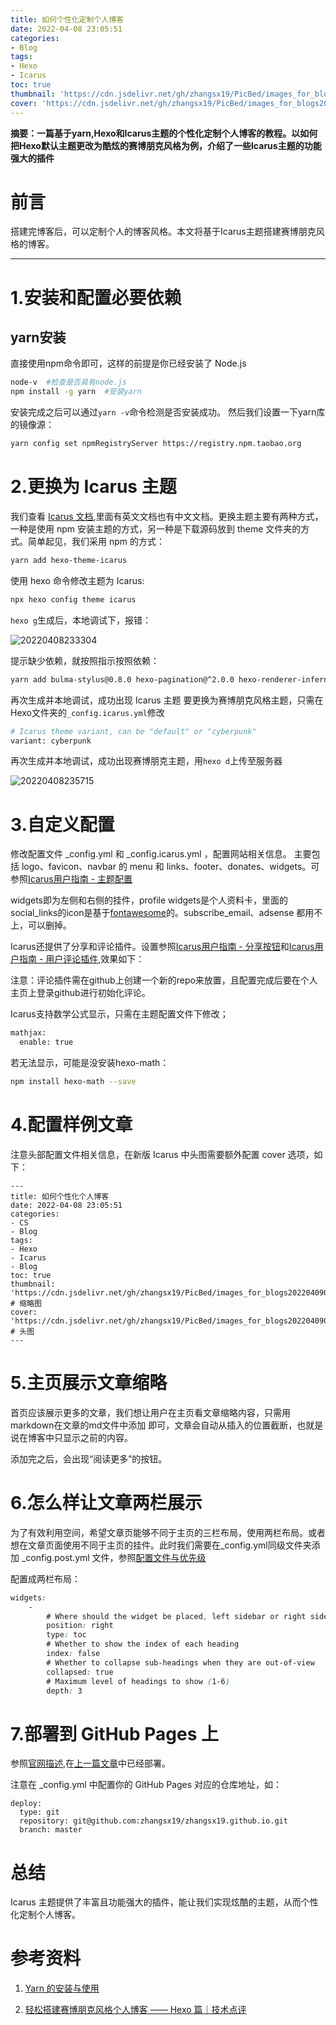 ```yaml
---
title: 如何个性化定制个人博客
date: 2022-04-08 23:05:51
categories:
- Blog
tags:
- Hexo
- Icarus
toc: true
thumbnail: 'https://cdn.jsdelivr.net/gh/zhangsx19/PicBed/images_for_blogs20220409013048.png'  # 缩略图
cover: 'https://cdn.jsdelivr.net/gh/zhangsx19/PicBed/images_for_blogs20220409013048.png' # 头图
---
```

**摘要：一篇基于yarn,Hexo和Icarus主题的个性化定制个人博客的教程。以如何把Hexo默认主题更改为酷炫的赛博朋克风格为例，介绍了一些Icarus主题的功能强大的插件**
<!-- more -->
# 前言
搭建完博客后，可以定制个人的博客风格。本文将基于Icarus主题搭建赛博朋克风格的博客。

---
# 1.安装和配置必要依赖
## yarn安装
直接使用npm命令即可，这样的前提是你已经安装了 Node.js
```bash
node-v  #检查是否具有node.js
npm install -g yarn  #安装yarn
```
安装完成之后可以通过`yarn -v`命令检测是否安装成功。
然后我们设置一下yarn库的镜像源：
```bash
yarn config set npmRegistryServer https://registry.npm.taobao.org
```

# 2.更换为 Icarus 主题
我们查看 [Icarus 文档](https://ppoffice.github.io/hexo-theme-icarus/categories/),里面有英文文档也有中文文档。更换主题主要有两种方式，一种是使用 npm 安装主题的方式，另一种是下载源码放到 theme 文件夹的方式。简单起见，我们采用 npm 的方式：
```bash
yarn add hexo-theme-icarus
```
使用 hexo 命令修改主题为 Icarus:
```bash
npx hexo config theme icarus
```
`hexo g`生成后，本地调试下，报错：

![20220408233304](https://cdn.jsdelivr.net/gh/zhangsx19/PicBed/images_for_blogs20220408233304.png)

提示缺少依赖，就按照指示按照依赖：
```bash
yarn add bulma-stylus@0.8.0 hexo-pagination@^2.0.0 hexo-renderer-inferno@^0.1.3
```
再次生成并本地调试，成功出现 Icarus 主题
要更换为赛博朋克风格主题，只需在Hexo文件夹的`_config.icarus.yml`修改
```python
# Icarus theme variant, can be "default" or "cyberpunk"
variant: cyberpunk
```
再次生成并本地调试，成功出现赛博朋克主题，用`hexo d`上传至服务器

![20220408235715](https://cdn.jsdelivr.net/gh/zhangsx19/PicBed/images_for_blogs20220408235715.png)

# 3.自定义配置
修改配置文件 _config.yml 和 _config.icarus.yml ，配置网站相关信息。
主要包括 logo、favicon、navbar 的 menu 和 links、footer、donates、widgets。可参照[Icarus用户指南 - 主题配置](https://ppoffice.github.io/hexo-theme-icarus/Configuration/icarus%E7%94%A8%E6%88%B7%E6%8C%87%E5%8D%97-%E4%B8%BB%E9%A2%98%E9%85%8D%E7%BD%AE/)

widgets即为左侧和右侧的挂件，profile widgets是个人资料卡，里面的social_links的icon是基于[fontawesome](https://fontawesome.com/icons)的。subscribe_email、adsense 都用不上，可以删掉。

Icarus还提供了分享和评论插件。设置参照[Icarus用户指南 - 分享按钮](https://ppoffice.github.io/hexo-theme-icarus/Plugins/Share/icarus%E7%94%A8%E6%88%B7%E6%8C%87%E5%8D%97-%E5%88%86%E4%BA%AB%E6%8C%89%E9%92%AE/)和[Icarus用户指南 - 用户评论插件](https://ppoffice.github.io/hexo-theme-icarus/Plugins/Comment/icarus%E7%94%A8%E6%88%B7%E6%8C%87%E5%8D%97-%E7%94%A8%E6%88%B7%E8%AF%84%E8%AE%BA%E6%8F%92%E4%BB%B6/),效果如下：

注意：评论插件需在github上创建一个新的repo来放置，且配置完成后要在个人主页上登录github进行初始化评论。

Icarus支持数学公式显示，只需在主题配置文件下修改；
```bash
mathjax:
  enable: true
```
若无法显示，可能是没安装hexo-math：
```bash
npm install hexo-math --save
```
# 4.配置样例文章
注意头部配置文件相关信息，在新版 Icarus 中头图需要额外配置 cover 选项，如下：
```
---
title: 如何个性化个人博客
date: 2022-04-08 23:05:51
categories:
- CS
- Blog
tags:
- Hexo
- Icarus
- Blog
toc: true
thumbnail: 'https://cdn.jsdelivr.net/gh/zhangsx19/PicBed/images_for_blogs20220409013048.png'  # 缩略图
cover: 'https://cdn.jsdelivr.net/gh/zhangsx19/PicBed/images_for_blogs20220409013048.png' # 头图
---
```

# 5.主页展示文章缩略
首页应该展示更多的文章，我们想让用户在主页看文章缩略内容，只需用markdown在文章的md文件中添加 <!-- more --> 即可，文章会自动从插入的位置截断，也就是说在博客中只显示<!--more-->之前的内容。

添加完之后，会出现“阅读更多”的按钮。

# 6.怎么样让文章两栏展示
为了有效利用空间，希望文章页能够不同于主页的三栏布局，使用两栏布局。或者想在文章页面使用不同于主页的挂件。此时我们需要在_config.yml同级文件夹添加 _config.post.yml 文件，参照[配置文件与优先级](https://ppoffice.github.io/hexo-theme-icarus/Configuration/icarus%E7%94%A8%E6%88%B7%E6%8C%87%E5%8D%97-%E4%B8%BB%E9%A2%98%E9%85%8D%E7%BD%AE/#%E9%85%8D%E7%BD%AE%E6%96%87%E4%BB%B6%E4%B8%8E%E4%BC%98%E5%85%88%E7%BA%A7)

配置成两栏布局：
```css
widgets:
    -
        # Where should the widget be placed, left sidebar or right sidebar
        position: right
        type: toc
        # Whether to show the index of each heading
        index: false
        # Whether to collapse sub-headings when they are out-of-view
        collapsed: true
        # Maximum level of headings to show (1-6)
        depth: 3

```
# 7.部署到 GitHub Pages 上
参照[官网描述](https://hexo.io/zh-cn/docs/github-pages),在[上一篇文章](https://sx-zhang.top/2022/04/04/%E7%94%A8HEXO%E4%BB%8E%E9%9B%B6%E5%BC%80%E5%A7%8B%E6%90%AD%E5%BB%BA%E4%B8%AA%E4%BA%BA%E5%8D%9A%E5%AE%A2/)中已经部署。

注意在 _config.yml 中配置你的 GitHub Pages 对应的仓库地址，如：
```
deploy:
  type: git
  repository: git@github.com:zhangsx19/zhangsx19.github.io.git
  branch: master
```

# 总结
Icarus 主题提供了丰富且功能强大的插件，能让我们实现炫酷的主题，从而个性化定制个人博客。

# 参考资料
1. [Yarn 的安装与使用](https://juejin.cn/post/7022086426904756255)

2. [轻松搭建赛博朋克风格个人博客 —— Hexo 篇｜技术点评](https://juejin.cn/post/6938856324239196167)
